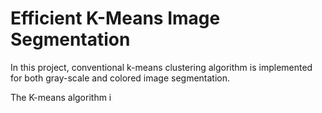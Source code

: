 # Efficient K-Means Image Segmentation

In this project, conventional k-means clustering algorithm is implemented for both gray-scale and colored image segmentation.

The K-means algorithm i